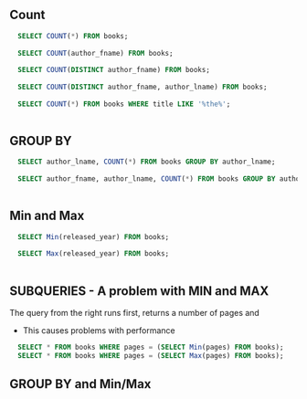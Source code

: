 ## Count

```sql
  SELECT COUNT(*) FROM books;
  
  SELECT COUNT(author_fname) FROM books;
  
  SELECT COUNT(DISTINCT author_fname) FROM books;
  
  SELECT COUNT(DISTINCT author_fname, author_lname) FROM books;
  
  SELECT COUNT(*) FROM books WHERE title LIKE '%the%';
  
```

## GROUP BY
 
```sql
  SELECT author_lname, COUNT(*) FROM books GROUP BY author_lname;
  
  SELECT author_fname, author_lname, COUNT(*) FROM books GROUP BY author_fname, author_lname;
  
```

## Min and Max

```sql
  SELECT Min(released_year) FROM books;
  
  SELECT Max(released_year) FROM books;
  
  ```
  
  ## SUBQUERIES - A problem with MIN and MAX
  
  <p>The query from the right runs first, returns a number of pages and  </p>
  
  - This causes problems with performance
  
  ```sql
    SELECT * FROM books WHERE pages = (SELECT Min(pages) FROM books);
    SELECT * FROM books WHERE pages = (SELECT Max(pages) FROM books);
  ```
  
  ## GROUP BY and Min/Max
